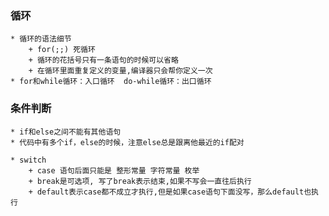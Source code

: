 ### 循环
    * 循环的语法细节
        + for(;;) 死循环
        + 循环的花括号只有一条语句的时候可以省略
        + 在循环里面重复定义的变量,编译器只会帮你定义一次
    * for和while循环：入口循环  do-while循环：出口循环


### 条件判断
    * if和else之间不能有其他语句
    * 代码中有多个if，else的时候，注意else总是跟离他最近的if配对

    * switch
        + case 语句后面只能是 整形常量 字符常量 枚举
        + break是可选项, 写了break表示结束,如果不写会一直往后执行
        + default表示case都不成立才执行,但是如果case语句下面没写，那么default也执行